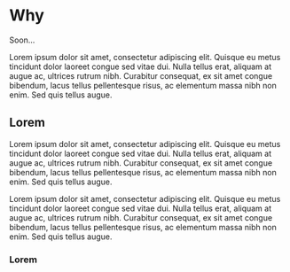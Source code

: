 # Why

Soon...

Lorem ipsum dolor sit amet, consectetur adipiscing elit. Quisque eu metus tincidunt dolor laoreet congue sed vitae dui. Nulla tellus erat, aliquam at augue ac, ultrices rutrum nibh. Curabitur consequat, ex sit amet congue bibendum, lacus tellus pellentesque risus, ac elementum massa nibh non enim. Sed quis tellus augue.

## Lorem

Lorem ipsum dolor sit amet, consectetur adipiscing elit. Quisque eu metus tincidunt dolor laoreet congue sed vitae dui. Nulla tellus erat, aliquam at augue ac, ultrices rutrum nibh. Curabitur consequat, ex sit amet congue bibendum, lacus tellus pellentesque risus, ac elementum massa nibh non enim. Sed quis tellus augue.

Lorem ipsum dolor sit amet, consectetur adipiscing elit. Quisque eu metus tincidunt dolor laoreet congue sed vitae dui. Nulla tellus erat, aliquam at augue ac, ultrices rutrum nibh. Curabitur consequat, ex sit amet congue bibendum, lacus tellus pellentesque risus, ac elementum massa nibh non enim. Sed quis tellus augue.

### Lorem